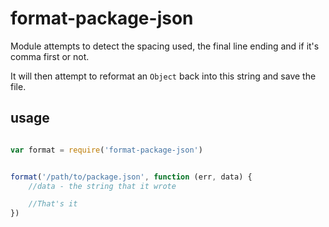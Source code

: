 format-package-json
===================

Module attempts to detect the spacing used, the final line ending and if it's comma first or not.

It will then attempt to reformat an `Object` back into this string and save the file.

usage
-----

```js

var format = require('format-package-json')


format('/path/to/package.json', function (err, data) {
    //data - the string that it wrote

    //That's it
})
```


